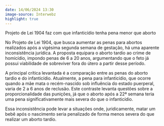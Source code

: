 ```yaml
---
date: 14/06/2024 13:30
image-source: Interwebz
highlight: true
---
```


Projeto de Lei 1904 faz com que infanticídio tenha pena menor que aborto

No Projeto de Lei 1904, que busca aumentar as penas para abortos realizados após a vigésima segunda semana de gestação, há uma aparente inconsistência jurídica. A proposta equipara o aborto tardio ao crime de homicídio, impondo penas de 6 a 20 anos, argumentando que o feto já possui viabilidade de sobreviver fora do útero a partir desse período.

A principal crítica levantada é a comparação entre as penas do aborto tardio e do infanticídio. Atualmente, a pena para infanticídio, que ocorre quando a mãe mata o recém-nascido sob influência do estado puerperal, varia de 2 a 6 anos de reclusão. Este contraste levanta questões sobre a proporcionalidade das punições, já que o aborto após a 22ª semana teria uma pena significativamente mais severa do que o infanticídio.

Essa inconsistência pode levar a situações onde, juridicamente, matar um bebê após o nascimento seria penalizado de forma menos severa do que realizar um aborto tardio. 